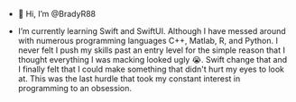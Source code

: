 - 👋 Hi, I’m @BradyR88

- I’m currently learning Swift and SwiftUI. Although I have messed around with numerous programming languages C++, Matlab, R, and Python. I never felt I push my skills past an entry level for the simple reason that I thought everything I was macking looked ugly 😭. Swift change that and I finally felt that I could make something that didn't hurt my eyes to look at. This was the last hurdle that took my constant interest in programming to an obsession.

